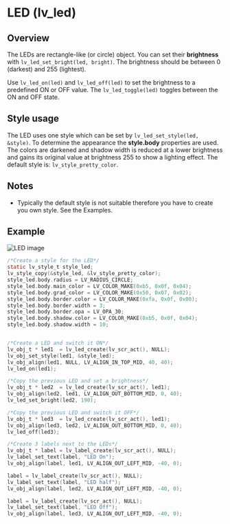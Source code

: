 # LED (lv_led)

## Overview

The LEDs are rectangle-like (or circle) object. You can set their **brightness** with `lv_led_set_bright(led, bright)`. The brightness should be between 0 (darkest) and 255 (lightest).

Use `lv_led_on(led)` and `lv_led_off(led)` to set the brightness to a predefined  ON or OFF value.  The `lv_led_toggle(led)` toggles between the ON and OFF state.

## Style usage

The LED uses one style which can be set by `lv_led_set_style(led, &style)`. To determine the appearance the **style.body** properties are used. The colors are darkened and shadow width is reduced at a lower brightness and gains its original value at brightness 255 to show a lighting effect.  The default style is: `lv_style_pretty_color`.

## Notes

- Typically the default style is not suitable therefore you have to create you own style. See the Examples.

## Example
![LED image](http://docs.littlevgl.com/img/led-lv_led.png)
```c
/*Create a style for the LED*/
static lv_style_t style_led;
lv_style_copy(&style_led, &lv_style_pretty_color);
style_led.body.radius = LV_RADIUS_CIRCLE;
style_led.body.main_color = LV_COLOR_MAKE(0xb5, 0x0f, 0x04);
style_led.body.grad_color = LV_COLOR_MAKE(0x50, 0x07, 0x02);
style_led.body.border.color = LV_COLOR_MAKE(0xfa, 0x0f, 0x00);
style_led.body.border.width = 3;
style_led.body.border.opa = LV_OPA_30;
style_led.body.shadow.color = LV_COLOR_MAKE(0xb5, 0x0f, 0x04);
style_led.body.shadow.width = 10;


/*Create a LED and switch it ON*/
lv_obj_t * led1  = lv_led_create(lv_scr_act(), NULL);
lv_obj_set_style(led1, &style_led);
lv_obj_align(led1, NULL, LV_ALIGN_IN_TOP_MID, 40, 40);
lv_led_on(led1);

/*Copy the previous LED and set a brightness*/
lv_obj_t * led2  = lv_led_create(lv_scr_act(), led1);
lv_obj_align(led2, led1, LV_ALIGN_OUT_BOTTOM_MID, 0, 40);
lv_led_set_bright(led2, 190);

/*Copy the previous LED and switch it OFF*/
lv_obj_t * led3  = lv_led_create(lv_scr_act(), led1);
lv_obj_align(led3, led2, LV_ALIGN_OUT_BOTTOM_MID, 0, 40);
lv_led_off(led3);

/*Create 3 labels next to the LEDs*/
lv_obj_t * label = lv_label_create(lv_scr_act(), NULL);
lv_label_set_text(label, "LED On");
lv_obj_align(label, led1, LV_ALIGN_OUT_LEFT_MID, -40, 0);

label = lv_label_create(lv_scr_act(), NULL);
lv_label_set_text(label, "LED half");
lv_obj_align(label, led2, LV_ALIGN_OUT_LEFT_MID, -40, 0);

label = lv_label_create(lv_scr_act(), NULL);
lv_label_set_text(label, "LED Off");
lv_obj_align(label, led3, LV_ALIGN_OUT_LEFT_MID, -40, 0);
```
